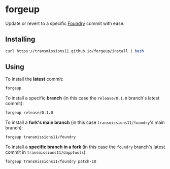 # forgeup

Update or revert to a specific [Foundry](https://github.com/gakonst/foundry) commit with ease.

## Installing

```sh
curl https://transmissions11.github.io/forgeup/install | bash
```

## Using

To install the **latest** commit:

```sh
forgeup
```

To install a specific **branch** (in this case the `release/0.1.0` branch's latest commit):

```sh
forgeup release/0.1.0
```

To install a **fork's main branch** (in this case `transmissions11/foundry`'s main branch):

```sh
forgeup transmissions11/foundry
```

To install a **specific branch in a fork** (in this case the `foundry` branch's latest commit in `transmissions11/dapptools`):

```sh
forgeup transmissions11/foundry patch-10
```
